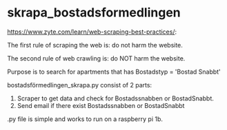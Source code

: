# skrapa_bostadsformedlingen

https://www.zyte.com/learn/web-scraping-best-practices/: 

The first rule of scraping the web is: do not harm the website. 

The second rule of web crawling is: do NOT harm the website.

Purpose is to search for apartments that has Bostadstyp = 'Bostad Snabbt'

bostadsförmedlingen_skrapa.py consist of 2 parts:
1. Scraper to get data and check for Bostadssnabben or BostadSnabbt.
2. Send email if there exist Bostadssnabben or BostadSnabbt

.py file is simple and works to run on a raspberry pi 1b.
